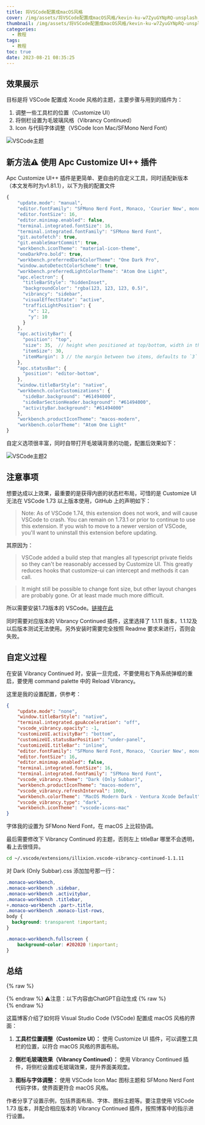 ```yaml
---
title: 将VSCode配置成macOS风格
cover: /img/assets/将VSCode配置成macOS风格/kevin-ku-w7ZyuGYNpRQ-unsplash.jpg
thumbnail: /img/assets/将VSCode配置成macOS风格/kevin-ku-w7ZyuGYNpRQ-unsplash.jpg
categories:
  - 教程
tags:
  - 教程
toc: true
date: 2023-08-21 08:35:25
---
```


## 效果展示

目标是将 VSCode 配置成 Xcode 风格的主题，主要步骤与用到的插件为：
1. 调整一些工具栏的位置（Customize UI）
2. 将侧栏设置为毛玻璃风格（Vibrancy Continued）
3. Icon 与代码字体调整（VSCode Icon Mac/SFMono Nerd Font）

<!-- more -->

![VSCode主题][1]

## 新方法⚠️ 使用 Apc Customize UI++ 插件

Apc Customize UI++ 插件是更简单、更自由的自定义工具，同时适配新版本（本文发布时为v1.81.1），以下为我的配置文件

```javascript
{
    "update.mode": "manual",
    "editor.fontFamily": "SFMono Nerd Font, Monaco, 'Courier New', monospace",
    "editor.fontSize": 16,
    "editor.minimap.enabled": false,
    "terminal.integrated.fontSize": 16,
    "terminal.integrated.fontFamily": "SFMono Nerd Font",
    "git.autofetch": true,
    "git.enableSmartCommit": true,
    "workbench.iconTheme": "material-icon-theme",
    "oneDarkPro.bold": true,
    "workbench.preferredDarkColorTheme": "One Dark Pro",
    "window.autoDetectColorScheme": true,
    "workbench.preferredLightColorTheme": "Atom One Light",
    "apc.electron": {
      "titleBarStyle": "hiddenInset",
      "backgroundColor": "rgba(123, 123, 123, 0.5)",
      "vibrancy": "sidebar",
      "visualEffectState": "active",
      "trafficLightPosition": {
        "x": 12,
        "y": 10
      }
    },
    "apc.activityBar": {
      "position": "top",
      "size": 35,  // height when positioned at top/bottom, width in the default position
      "itemSize": 30,
      "itemMargin": 3 // the margin between two items, defaults to `3`
    },
    "apc.statusBar": {
      "position": "editor-bottom",
    },
    "window.titleBarStyle": "native",
    "workbench.colorCustomizations": {
      "sideBar.background": "#61494000",
      "sideBarSectionHeader.background": "#61494000",
      "activityBar.background": "#61494000"
    },
    "workbench.productIconTheme": "macos-modern",
    "workbench.colorTheme": "Atom One Light"
}
```

自定义选项很丰富，同时自带打开毛玻璃背景的功能，配置后效果如下：

![VSCode主题2][2]

## 注意事项

想要达成以上效果，最重要的是获得内嵌的状态栏布局，可惜的是 Customize UI 无法在 VSCode 1.73 以上版本使用，GitHub 上的声明如下：

> Note: As of VSCode 1.74, this extension does not work, and will cause VSCode to crash. You can remain on 1.73.1 or prior to continue to use this extension. If you wish to move to a newer version of VSCode, you'll want to uninstall this extension before updating.

其原因为：

> VSCode added a build step that mangles all typescript private fields so they can't be reasonably accessed by Customize UI. This greatly reduces hooks that customize-ui can intercept and methods it can call.

> It might still be possible to change font size, but other layout changes are probably gone. Or at least made much more difficult.

所以需要安装1.73版本的 VSCode。[链接在此](https://code.visualstudio.com/updates/v1_73)

同时需要对应版本的 Vibrancy Continued 插件，这里选择了 1.1.11 版本，1.1.12及以后版本测试无法使用。另外安装时需要完全按照 Readme 要求来进行，否则会失败。

## 自定义过程

在安装 Vibrancy Continued 时，安装一旦完成，不要使用右下角系统弹框的重启，要使用 command palette 中的 Reload Vibrancy。

这里是我的设置配置，供参考：

```json
{
    "update.mode": "none",
    "window.titleBarStyle": "native",
    "terminal.integrated.gpuAcceleration": "off",
    "vscode_vibrancy.opacity": -1,
    "customizeUI.activityBar": "bottom",
    "customizeUI.statusBarPosition": "under-panel",
    "customizeUI.titleBar": "inline",
    "editor.fontFamily": "SFMono Nerd Font, Monaco, 'Courier New', monospace",
    "editor.fontSize": 16,
    "editor.minimap.enabled": false,
    "terminal.integrated.fontSize": 16,
    "terminal.integrated.fontFamily": "SFMono Nerd Font",
    "vscode_vibrancy.theme": "Dark (Only Subbar)",
    "workbench.productIconTheme": "macos-modern",
    "vscode_vibrancy.refreshInterval": 1000,
    "workbench.colorTheme": "MacOS Modern Dark - Ventura Xcode Default",
    "vscode_vibrancy.type": "dark",
    "workbench.iconTheme": "vscode-icons-mac"
}
```

字体我的设置为 SFMono Nerd Font，在 macOS 上比较协调。

最后需要修改下 Vibrancy Continued 的主题，否则左上 titleBar 哪里不会透明，看上去很怪异。

```bash
cd ~/.vscode/extensions/illixion.vscode-vibrancy-continued-1.1.11
```

对 Dark (Only Subbar).css 添加加号那一行：

```css
.monaco-workbench,
.monaco-workbench .sidebar,
.monaco-workbench .activitybar,
.monaco-workbench .titlebar,
+.monaco-workbench .part>.title,
.monaco-workbench .monaco-list-rows,
body {
  background: transparent !important;
}

.monaco-workbench.fullscreen {
	background-color: #202020 !important;
}
```


## 总结
{% raw %}<article class="message is-info"><div class="message-body">{% endraw %}
⚠️注意：以下内容由ChatGPT自动生成
{% raw %}</div></article>{% endraw %}

这篇博客介绍了如何将 Visual Studio Code (VSCode) 配置成 macOS 风格的界面：

1. **工具栏位置调整（Customize UI）：** 使用 Customize UI 插件，可以调整工具栏的位置，以符合 macOS 风格的界面布局。

2. **侧栏毛玻璃效果（Vibrancy Continued）：** 使用 Vibrancy Continued 插件，将侧栏设置成毛玻璃效果，提升界面美观度。

3. **图标与字体调整：** 使用 VSCode Icon Mac 图标主题和 SFMono Nerd Font 代码字体，使界面更符合 macOS 风格。

作者分享了设置示例，包括界面布局、字体、图标主题等。要注意使用 VSCode 1.73 版本，并配合相应版本的 Vibrancy Continued 插件，按照博客中的指示进行设置。

[1]: /img/assets/将VSCode配置成macOS风格/截屏2023-08-21.png
[2]: /img/assets/将VSCode配置成macOS风格/截屏2023-08-23.jpg